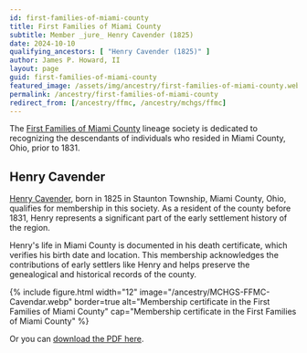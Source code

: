 ```yaml
---
id: first-families-of-miami-county
title: First Families of Miami County
subtitle: Member _jure_ Henry Cavender (1825)
date: 2024-10-10
qualifying_ancestors: [ "Henry Cavender (1825)" ]
author: James P. Howard, II
layout: page
guid: first-families-of-miami-county
featured_image: /assets/img/ancestry/first-families-of-miami-county.webp
permalink: /ancestry/first-families-of-miami-county
redirect_from: [/ancestry/ffmc, /ancestry/mchgs/ffmc]
---
```


The [First Families of Miami
County](https://sites.rootsweb.com/~ohmchgs/mchgs_recognition.html)
lineage society is dedicated to recognizing the descendants of
individuals who resided in Miami County, Ohio, prior to 1831.

## Henry Cavender

[Henry Cavender](https://www.wikitree.com/wiki/Cavender-247), born in
1825 in Staunton Township, Miami County, Ohio, qualifies for membership
in this society.  As a resident of the county before 1831, Henry
represents a significant part of the early settlement history of the
region.

Henry's life in Miami County is documented in his death certificate,
which verifies his birth date and location. This membership acknowledges
the contributions of early settlers like Henry and helps preserve the
genealogical and historical records of the county.

{% include figure.html width="12"
   image="/ancestry/MCHGS-FFMC-Cavendar.webp" border=true
   alt="Membership certificate in the First Families of Miami County"
   cap="Membership certificate in the First Families of Miami County" %}
   
Or you can [download the PDF here](/assets/docs/ancestry/MCHGS-FFMC-Cavendar.pdf).
